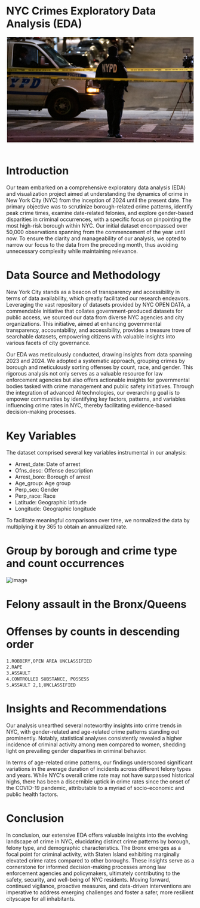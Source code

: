 # NYC Crimes Exploratory Data Analysis (EDA)

<div style="text-align:center">
    <img src="nypd image.jpeg" style="width:500px;" />
</div>
<br />

# Introduction

Our team embarked on a comprehensive exploratory data analysis (EDA) and visualization project aimed at understanding the dynamics of crime in New York City (NYC) from the inception of 2024 until the present date. The primary objective was to scrutinize borough-related crime patterns, identify peak crime times, examine date-related felonies, and explore gender-based disparities in criminal occurrences, with a specific focus on pinpointing the most high-risk borough within NYC. Our initial dataset encompassed over 50,000 observations spanning from the commencement of the year until now. To ensure the clarity and manageability of our analysis, we opted to narrow our focus to the data from the preceding month, thus avoiding unnecessary complexity while maintaining relevance.

# Data Source and Methodology

New York City stands as a beacon of transparency and accessibility in terms of data availability, which greatly facilitated our research endeavors. Leveraging the vast repository of datasets provided by NYC OPEN DATA, a commendable initiative that collates government-produced datasets for public access, we sourced our data from diverse NYC agencies and city organizations. This initiative, aimed at enhancing governmental transparency, accountability, and accessibility, provides a treasure trove of searchable datasets, empowering citizens with valuable insights into various facets of city governance.

Our EDA was meticulously conducted, drawing insights from data spanning 2023 and 2024. We adopted a systematic approach, grouping crimes by borough and meticulously sorting offenses by count, race, and gender. This rigorous analysis not only serves as a valuable resource for law enforcement agencies but also offers actionable insights for governmental bodies tasked with crime management and public safety initiatives. Through the integration of advanced AI technologies, our overarching goal is to empower communities by identifying key factors, patterns, and variables influencing crime rates in NYC, thereby facilitating evidence-based decision-making processes.

# Key Variables

The dataset comprised several key variables instrumental in our analysis:

- Arrest_date: Date of arrest
- Ofns_desc: Offense description
- Arrest_boro: Borough of arrest
- Age_group: Age group
- Perp_sex: Gender
- Perp_race: Race
- Latitude: Geographic latitude
- Longitude: Geographic longitude

To facilitate meaningful comparisons over time, we normalized the data by multiplying it by 365 to obtain an annualized rate.

 # Group by borough and crime type and count occurrences
![image](https://github.com/amos6224/group5-project1/assets/163084245/1588d0d2-b74d-4475-9d62-47fd71668a66)


# Felony assault in the Bronx/Queens
# Offenses by counts in descending order
    1.ROBBERY,OPEN AREA UNCLASSIFIED
    2.RAPE 
    3.ASSAULT
    4.CONTROLLED SUBSTANCE, POSSESS
    5.ASSAULT 2,1,UNCLASSIFIED
   

# Insights and Recommendations

Our analysis unearthed several noteworthy insights into crime trends in NYC, with gender-related and age-related crime patterns standing out prominently. Notably, statistical analyses consistently revealed a higher incidence of criminal activity among men compared to women, shedding light on prevailing gender disparities in criminal behavior.

In terms of age-related crime patterns, our findings underscored significant variations in the average duration of incidents across different felony types and years. While NYC's overall crime rate may not have surpassed historical highs, there has been a discernible uptick in crime rates since the onset of the COVID-19 pandemic, attributable to a myriad of socio-economic and public health factors.

# Conclusion

In conclusion, our extensive EDA offers valuable insights into the evolving landscape of crime in NYC, elucidating distinct crime patterns by borough, felony type, and demographic characteristics. The Bronx emerges as a focal point for criminal activity, with Staten Island exhibiting marginally elevated crime rates compared to other boroughs. These insights serve as a cornerstone for informed decision-making processes among law enforcement agencies and policymakers, ultimately contributing to the safety, security, and well-being of NYC residents. Moving forward, continued vigilance, proactive measures, and data-driven interventions are imperative to address emerging challenges and foster a safer, more resilient cityscape for all inhabitants.













































